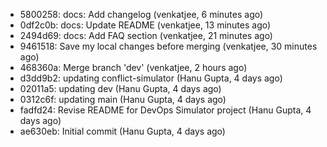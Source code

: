 - 5800258: docs: Add changelog (venkatjee, 6 minutes ago)
- 0df2c0b: docs: Update README (venkatjee, 13 minutes ago)
- 2494d69: docs: Add FAQ section (venkatjee, 21 minutes ago)
- 9461518: Save my local changes before merging (venkatjee, 30 minutes ago)
- 468360a: Merge branch 'dev' (venkatjee, 2 hours ago)
- d3dd9b2: updating conflict-simulator (Hanu Gupta, 4 days ago)
- 02011a5: updating dev (Hanu Gupta, 4 days ago)
- 0312c6f: updating main (Hanu Gupta, 4 days ago)
- fadfd24: Revise README for DevOps Simulator project (Hanu Gupta, 4 days ago)
- ae630eb: Initial commit (Hanu Gupta, 4 days ago)